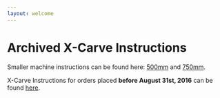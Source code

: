 ```yaml
---
layout: welcome
---
```

<div class="container container--welcome">
  <h1>Archived X-Carve Instructions</h1>
  <p class="link-2015">Smaller machine instructions can be found here: <a href="/500mm/">500mm</a> and <a href="/750mm/">750mm</a>.</p>
  <p class="link-2015">X-Carve Instructions for orders placed <b>before August 31st, 2016</b> can be found <a href="/xcarve2015/">here</a>.</p>
</div>
